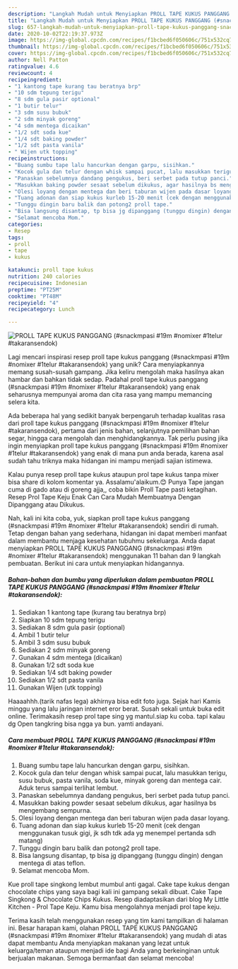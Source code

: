 ```yaml
---
description: "Langkah Mudah untuk Menyiapkan PROLL TAPE KUKUS PANGGANG (#snackmpasi #19m #nomixer #1telur #takaransendok) Anti Gagal"
title: "Langkah Mudah untuk Menyiapkan PROLL TAPE KUKUS PANGGANG (#snackmpasi #19m #nomixer #1telur #takaransendok) Anti Gagal"
slug: 657-langkah-mudah-untuk-menyiapkan-proll-tape-kukus-panggang-snackmpasi-19m-nomixer-1telur-takaransendok-anti-gagal
date: 2020-10-02T22:19:37.973Z
image: https://img-global.cpcdn.com/recipes/f1bcbed6f050606c/751x532cq70/proll-tape-kukus-panggang-snackmpasi-19m-nomixer-1telur-takaransendok-foto-resep-utama.jpg
thumbnail: https://img-global.cpcdn.com/recipes/f1bcbed6f050606c/751x532cq70/proll-tape-kukus-panggang-snackmpasi-19m-nomixer-1telur-takaransendok-foto-resep-utama.jpg
cover: https://img-global.cpcdn.com/recipes/f1bcbed6f050606c/751x532cq70/proll-tape-kukus-panggang-snackmpasi-19m-nomixer-1telur-takaransendok-foto-resep-utama.jpg
author: Nell Patton
ratingvalue: 4.6
reviewcount: 4
recipeingredient:
- "1 kantong tape kurang tau beratnya brp"
- "10 sdm tepung terigu"
- "8 sdm gula pasir optional"
- "1 butir telur"
- "3 sdm susu bubuk"
- "2 sdm minyak goreng"
- "4 sdm mentega dicaikan"
- "1/2 sdt soda kue"
- "1/4 sdt baking powder"
- "1/2 sdt pasta vanila"
- " Wijen utk topping"
recipeinstructions:
- "Buang sumbu tape lalu hancurkan dengan garpu, sisihkan."
- "Kocok gula dan telur dengan whisk sampai pucat, lalu masukkan terigu, susu bubuk, pasta vanila, soda kue, minyak goreng dan mentega cair. Aduk terus sampai terlihat lembut."
- "Panaskan sebelumnya dandang pengukus, beri serbet pada tutup panci."
- "Masukkan baking powder sesaat sebelum dikukus, agar hasilnya bs mengembang sempurna."
- "Olesi loyang dengan mentega dan beri taburan wijen pada dasar loyang."
- "Tuang adonan dan siap kukus kurleb 15-20 menit (cek dengan menggunakan tusuk gigi, jk sdh tdk ada yg menempel pertanda sdh matang)"
- "Tunggu dingin baru balik dan potong2 proll tape."
- "Bisa langsung disantap, tp bisa jg dipanggang (tunggu dingin) dengan mentega di atas teflon."
- "Selamat mencoba Mom."
categories:
- Resep
tags:
- proll
- tape
- kukus

katakunci: proll tape kukus 
nutrition: 240 calories
recipecuisine: Indonesian
preptime: "PT25M"
cooktime: "PT48M"
recipeyield: "4"
recipecategory: Lunch

---
```



![PROLL TAPE KUKUS PANGGANG (#snackmpasi #19m #nomixer #1telur #takaransendok)](https://img-global.cpcdn.com/recipes/f1bcbed6f050606c/751x532cq70/proll-tape-kukus-panggang-snackmpasi-19m-nomixer-1telur-takaransendok-foto-resep-utama.jpg)

Lagi mencari inspirasi resep proll tape kukus panggang (#snackmpasi #19m #nomixer #1telur #takaransendok) yang unik? Cara menyiapkannya memang susah-susah gampang. Jika keliru mengolah maka hasilnya akan hambar dan bahkan tidak sedap. Padahal proll tape kukus panggang (#snackmpasi #19m #nomixer #1telur #takaransendok) yang enak seharusnya mempunyai aroma dan cita rasa yang mampu memancing selera kita.

Ada beberapa hal yang sedikit banyak berpengaruh terhadap kualitas rasa dari proll tape kukus panggang (#snackmpasi #19m #nomixer #1telur #takaransendok), pertama dari jenis bahan, selanjutnya pemilihan bahan segar, hingga cara mengolah dan menghidangkannya. Tak perlu pusing jika ingin menyiapkan proll tape kukus panggang (#snackmpasi #19m #nomixer #1telur #takaransendok) yang enak di mana pun anda berada, karena asal sudah tahu triknya maka hidangan ini mampu menjadi sajian istimewa.

Kalau punya resep proll tape kukus ataupun prol tape kukus tanpa mixer bisa share di kolom komentar ya. Assalamu&#39;alaikum.😊 Punya Tape jangan cuma di gado atau di goreng ajja,, coba bikin Proll Tape pasti ketagihan. Resep Prol Tape Keju Enak Can Cara Mudah Membuatnya Dengan Dipanggang atau Dikukus.


Nah, kali ini kita coba, yuk, siapkan proll tape kukus panggang (#snackmpasi #19m #nomixer #1telur #takaransendok) sendiri di rumah. Tetap dengan bahan yang sederhana, hidangan ini dapat memberi manfaat dalam membantu menjaga kesehatan tubuhmu sekeluarga. Anda dapat menyiapkan PROLL TAPE KUKUS PANGGANG (#snackmpasi #19m #nomixer #1telur #takaransendok) menggunakan 11 bahan dan 9 langkah pembuatan. Berikut ini cara untuk menyiapkan hidangannya.

<!--inarticleads1-->

##### Bahan-bahan dan bumbu yang diperlukan dalam pembuatan PROLL TAPE KUKUS PANGGANG (#snackmpasi #19m #nomixer #1telur #takaransendok):

1. Sediakan 1 kantong tape (kurang tau beratnya brp)
1. Siapkan 10 sdm tepung terigu
1. Sediakan 8 sdm gula pasir (optional)
1. Ambil 1 butir telur
1. Ambil 3 sdm susu bubuk
1. Sediakan 2 sdm minyak goreng
1. Gunakan 4 sdm mentega (dicaikan)
1. Gunakan 1/2 sdt soda kue
1. Sediakan 1/4 sdt baking powder
1. Sediakan 1/2 sdt pasta vanila
1. Gunakan  Wijen (utk topping)


Haaaahhh.(tarik nafas lega) akhirnya bisa edit foto juga. Sejak hari Kamis minggu yang lalu jaringan internet eror berat. Susah sekali untuk buka edit online. Terimakasih resep prol tape sing yg mantul.siap ku coba. tapi kalau dg Open tangkring bisa ngga ya bun. yamti andayani. 

<!--inarticleads2-->

##### Cara membuat PROLL TAPE KUKUS PANGGANG (#snackmpasi #19m #nomixer #1telur #takaransendok):

1. Buang sumbu tape lalu hancurkan dengan garpu, sisihkan.
1. Kocok gula dan telur dengan whisk sampai pucat, lalu masukkan terigu, susu bubuk, pasta vanila, soda kue, minyak goreng dan mentega cair. Aduk terus sampai terlihat lembut.
1. Panaskan sebelumnya dandang pengukus, beri serbet pada tutup panci.
1. Masukkan baking powder sesaat sebelum dikukus, agar hasilnya bs mengembang sempurna.
1. Olesi loyang dengan mentega dan beri taburan wijen pada dasar loyang.
1. Tuang adonan dan siap kukus kurleb 15-20 menit (cek dengan menggunakan tusuk gigi, jk sdh tdk ada yg menempel pertanda sdh matang)
1. Tunggu dingin baru balik dan potong2 proll tape.
1. Bisa langsung disantap, tp bisa jg dipanggang (tunggu dingin) dengan mentega di atas teflon.
1. Selamat mencoba Mom.


Kue proll tape singkong lembut mumbul anti gagal. Cake tape kukus dengan chocolate chips yang saya bagi kali ini gampang sekali dibuat. Cake Tape Singkong &amp; Chocolate Chips Kukus. Resep diadaptasikan dari blog My Little Kitchen - Prol Tape Keju. Kamu bisa mengolahnya menjadi prol tape keju. 

Terima kasih telah menggunakan resep yang tim kami tampilkan di halaman ini. Besar harapan kami, olahan PROLL TAPE KUKUS PANGGANG (#snackmpasi #19m #nomixer #1telur #takaransendok) yang mudah di atas dapat membantu Anda menyiapkan makanan yang lezat untuk keluarga/teman ataupun menjadi ide bagi Anda yang berkeinginan untuk berjualan makanan. Semoga bermanfaat dan selamat mencoba!
